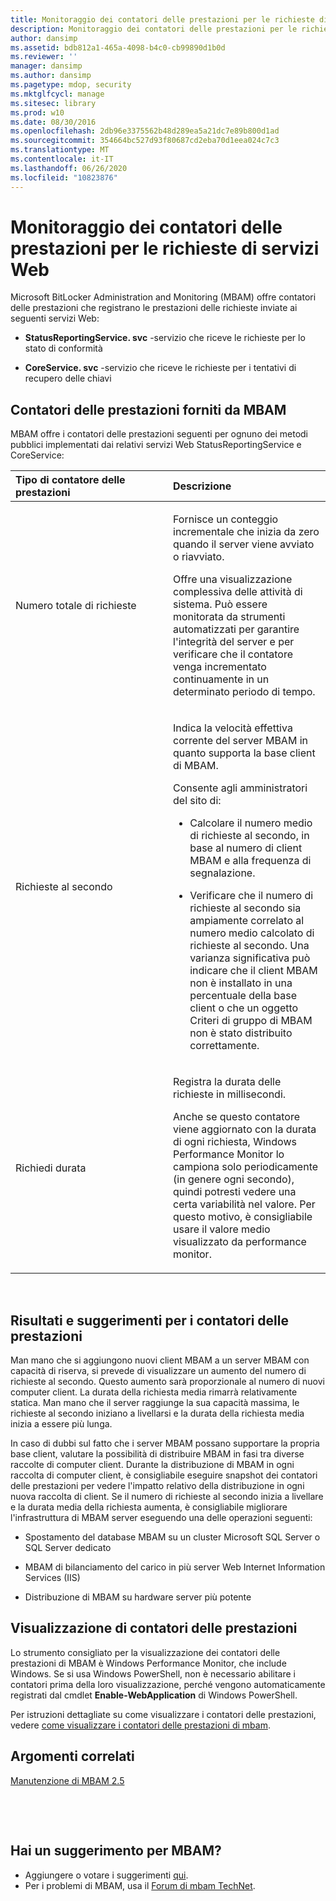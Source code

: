 ```yaml
---
title: Monitoraggio dei contatori delle prestazioni per le richieste di servizi Web
description: Monitoraggio dei contatori delle prestazioni per le richieste di servizi Web
author: dansimp
ms.assetid: bdb812a1-465a-4098-b4c0-cb99890d1b0d
ms.reviewer: ''
manager: dansimp
ms.author: dansimp
ms.pagetype: mdop, security
ms.mktglfcycl: manage
ms.sitesec: library
ms.prod: w10
ms.date: 08/30/2016
ms.openlocfilehash: 2db96e3375562b48d289ea5a21dc7e89b800d1ad
ms.sourcegitcommit: 354664bc527d93f80687cd2eba70d1eea024c7c3
ms.translationtype: MT
ms.contentlocale: it-IT
ms.lasthandoff: 06/26/2020
ms.locfileid: "10823876"
---
```

# Monitoraggio dei contatori delle prestazioni per le richieste di servizi Web


Microsoft BitLocker Administration and Monitoring (MBAM) offre contatori delle prestazioni che registrano le prestazioni delle richieste inviate ai seguenti servizi Web:

-   **StatusReportingService. svc** -servizio che riceve le richieste per lo stato di conformità

-   **CoreService. svc** -servizio che riceve le richieste per i tentativi di recupero delle chiavi

## Contatori delle prestazioni forniti da MBAM


MBAM offre i contatori delle prestazioni seguenti per ognuno dei metodi pubblici implementati dai relativi servizi Web StatusReportingService e CoreService:

<table>
<colgroup>
<col width="50%" />
<col width="50%" />
</colgroup>
<thead>
<tr class="header">
<th align="left">Tipo di contatore delle prestazioni</th>
<th align="left">Descrizione</th>
</tr>
</thead>
<tbody>
<tr class="odd">
<td align="left"><p>Numero totale di richieste</p></td>
<td align="left"><p>Fornisce un conteggio incrementale che inizia da zero quando il server viene avviato o riavviato.</p>
<p>Offre una visualizzazione complessiva delle attività di sistema. Può essere monitorata da strumenti automatizzati per garantire l'integrità del server e per verificare che il contatore venga incrementato continuamente in un determinato periodo di tempo.</p></td>
</tr>
<tr class="even">
<td align="left"><p>Richieste al secondo</p></td>
<td align="left"><p>Indica la velocità effettiva corrente del server MBAM in quanto supporta la base client di MBAM.</p>
<p>Consente agli amministratori del sito di:</p>
<ul>
<li><p>Calcolare il numero medio di richieste al secondo, in base al numero di client MBAM e alla frequenza di segnalazione.</p></li>
<li><p>Verificare che il numero di richieste al secondo sia ampiamente correlato al numero medio calcolato di richieste al secondo. Una varianza significativa può indicare che il client MBAM non è installato in una percentuale della base client o che un oggetto Criteri di gruppo di MBAM non è stato distribuito correttamente.</p></li>
</ul></td>
</tr>
<tr class="odd">
<td align="left"><p>Richiedi durata</p></td>
<td align="left"><p>Registra la durata delle richieste in millisecondi.</p>
<p>Anche se questo contatore viene aggiornato con la durata di ogni richiesta, Windows Performance Monitor lo campiona solo periodicamente (in genere ogni secondo), quindi potresti vedere una certa variabilità nel valore. Per questo motivo, è consigliabile usare il valore medio visualizzato da performance monitor.</p></td>
</tr>
</tbody>
</table>

 

## Risultati e suggerimenti per i contatori delle prestazioni


Man mano che si aggiungono nuovi client MBAM a un server MBAM con capacità di riserva, si prevede di visualizzare un aumento del numero di richieste al secondo. Questo aumento sarà proporzionale al numero di nuovi computer client. La durata della richiesta media rimarrà relativamente statica. Man mano che il server raggiunge la sua capacità massima, le richieste al secondo iniziano a livellarsi e la durata della richiesta media inizia a essere più lunga.

In caso di dubbi sul fatto che i server MBAM possano supportare la propria base client, valutare la possibilità di distribuire MBAM in fasi tra diverse raccolte di computer client. Durante la distribuzione di MBAM in ogni raccolta di computer client, è consigliabile eseguire snapshot dei contatori delle prestazioni per vedere l'impatto relativo della distribuzione in ogni nuova raccolta di client. Se il numero di richieste al secondo inizia a livellare e la durata media della richiesta aumenta, è consigliabile migliorare l'infrastruttura di MBAM server eseguendo una delle operazioni seguenti:

-   Spostamento del database MBAM su un cluster Microsoft SQL Server o SQL Server dedicato

-   MBAM di bilanciamento del carico in più server Web Internet Information Services (IIS)

-   Distribuzione di MBAM su hardware server più potente

## Visualizzazione di contatori delle prestazioni


Lo strumento consigliato per la visualizzazione dei contatori delle prestazioni di MBAM è Windows Performance Monitor, che include Windows. Se si usa Windows PowerShell, non è necessario abilitare i contatori prima della loro visualizzazione, perché vengono automaticamente registrati dal cmdlet **Enable-WebApplication** di Windows PowerShell.

Per istruzioni dettagliate su come visualizzare i contatori delle prestazioni, vedere [come visualizzare i contatori delle prestazioni di mbam](https://go.microsoft.com/fwlink/?LinkId=393457).



## Argomenti correlati


[Manutenzione di MBAM 2.5](maintaining-mbam-25.md)

 

 


## Hai un suggerimento per MBAM?
- Aggiungere o votare i suggerimenti [qui](http://mbam.uservoice.com/forums/268571-microsoft-bitlocker-administration-and-monitoring). 
- Per i problemi di MBAM, usa il [Forum di mbam TechNet](https://social.technet.microsoft.com/Forums/home?forum=mdopmbam).



